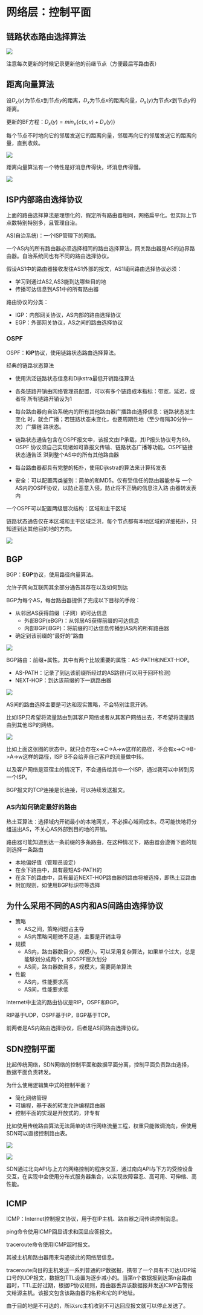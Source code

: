 # 网络层：控制平面

## 链路状态路由选择算法

![](img/2024-12-27-02-32-04.png)

注意每次更新的时候记录更新他的前继节点（方便最后写路由表）

## 距离向量算法

设$D_x(y)$为节点$x$到节点$y$的距离，$D_x$为节点$x$的距离向量，$D_x(y)$为节点$x$到节点$y$的距离。

更新的BF方程：$D_x(y) = min_v\{c(x, v) + D_v(y)\}$

每个节点不时地向它的邻居发送它的距离向量，邻居再向它的邻居发送它的距离向量，直到收敛。

![](img/2024-12-27-03-06-23.png)

距离向量算法有一个特性是好消息传得快，坏消息传得慢。

![](img/2024-12-27-03-08-31.png)

## ISP内部路由选择协议

上面的路由选择算法是理想化的，假定所有路由器相同，网络扁平化。但实际上节点数特别特别多，且管理自治。

AS(自治系统)：一个ISP管理下的网络。

一个AS内的所有路由器必须选择相同的路由选择算法，网关路由器是AS的边界路由器。自治系统间也有不同的路由选择协议。

假设AS1中的路由器接收发往AS1外部的报文，AS1域间路由选择协议必须：

- 学习到通过AS2,AS3能到达哪些目的地
- 传播可达信息到AS1中的所有路由器

路由协议的分类：

- IGP：内部网关协议，AS内部的路由选择协议
- EGP：外部网关协议，AS之间的路由选择协议

### OSPF

OSPF：**IGP**协议，使用链路状态路由选择算法。

经典的链路状态算法

-  使用洪泛链路状态信息和Dijkstra最低开销路径算法

-  各条链路开销由网络管理员配置，可以有多个链路成本指标：带宽，延迟，或者将
所有链路开销设为1

-  每台路由器向自治系统内的所有其他路由器广播路由选择信息：链路状态发生变化
时，就会广播；若链路状态未变化，也要周期性地（至少每隔30分钟一次）广播链
路状态。

-  链路状态通告包含在OSPF报文中，该报文由IP承载，其IP报头协议号为89。 OSPF
协议须自己实现诸如可靠报文传输、链路状态广播等功能。OSPF链接状态通告泛
洪到整个AS中的所有其他路由器

-  每台路由器都具有完整的拓扑，使用Dijkstra的算法来计算转发表

-  安全：可以配置两类鉴别：简单的和MD5。仅有受信任的路由器能参与
一个AS内的OSPF协议，以防止恶意入侵，防止将不正确的信息注入路
由器转发表内

一个OSPF可以配置两级层次结构：区域和主干区域

链路状态通告仅在本区域和主干区域泛洪，每个节点都有本地区域的详细拓扑，只知道到达其他目的地的方向。

![](img/2024-12-27-03-16-31.png)

## BGP

BGP：**EGP**协议，使用路径向量算法。

允许子网向互联网其余部分通告其存在以及如何到达

BGP为每个AS，每台路由器提供了完成以下目标的手段：
- 从邻居AS获得前缀（子网）的可达信息
  - 外部BGP(eBGP)：从邻居AS获得前缀的可达信息
  - 内部BGP(iBGP)：将前缀的可达信息传播到AS内的所有路由器
- 确定到该前缀的“最好的”路由

![](img/2024-12-27-15-24-57.png)

BGP路由：前缀+属性。其中有两个比较重要的属性：AS-PATH和NEXT-HOP。

- AS-PATH：记录了到达该前缀所经过的AS路径(可以用于回环检测)
- NEXT-HOP：到达该前缀的下一跳路由器

![](img/2024-12-27-15-29-28.png)

AS间的路由选择主要是可达和现实策略，不会特别注意开销。

比如ISP只希望将流量路由到其客户网络或者从其客户网络出去，不希望将流量路由到其他ISP的网络。

![](img/2024-12-27-15-31-02.png)

比如上面这张图的状态中，就只会存在x->C->A->w这样的路径，不会有x->C->B->A->w这样的路径，ISP B不会给非自己客户的流量做中转。

以及客户网络是双宿主的情况下，不会通告给其中一个ISP，通过我可以中转到另一个ISP。

BGP报文的TCP连接是长连接，可以持续发送报文。

### AS内如何确定最好的路由

热土豆算法：选择域内开销最小的本地网关，不必担心域间成本。尽可能快地将分组送出AS，不关心AS外部到目的地的开销。

路由器可能知道到达一条前缀的多条路由，在这种情况下，路由器会遵循下面的规则选择一条路由
- 本地偏好值（管理员设定）
- 在余下路由中，具有最短AS-PATH的
- 在余下的路由中，具有最近NEXT-HOP路由器的路由将被选择，即热土豆路由
- 附加规则，如使用BGP标识符等选择

## 为什么采用不同的AS内和AS间路由选择协议

- 策略
  - AS之间，策略问题占主导
  - AS内策略问题微不足道，主要是开销主导
- 规模
  - AS内，路由器数目少，规模小，可以采用复杂算法，如果单个过大，总是能够划分成两个，如OSPF层次划分
  - AS间，路由器数目多，规模大，需要简单算法
- 性能
  - AS内，性能要求高
  - AS间，性能要求低

Internet中主流的路由协议是RIP，OSPF和BGP。

RIP基于UDP，OSPF基于IP，BGP基于TCP。

前两者是AS内路由选择协议，后者是AS间路由选择协议。

## SDN控制平面

比起传统网络，SDN网络的控制平面和数据平面分离，控制平面负责路由选择，数据平面负责转发。

为什么使用逻辑集中式的控制平面？

- 简化网络管理
- 可编程，基于表的转发允许编程路由器
- 控制平面的实现是开放式的，非专有

比如使用传统路由算法无法简单的进行网络流量工程，权重只能微调流向，但使用SDN可以直接控制路由表。

![](img/2024-12-27-16-00-42.png)

![](img/2024-12-27-16-01-25.png)

SDN通过北向API与上方的网络控制的程序交互，通过南向API与下方的受控设备交互，在实现中会使用分布式服务器集合，以实现故障容忍、高可用、可伸缩、高性能。

## ICMP

ICMP：Internet控制报文协议，用于在IP主机、路由器之间传递控制消息。

ping命令使用ICMP回显请求和回显应答报文。

traceroute命令使用ICMP超时报文。

其被主机和路由器用来沟通彼此的网络层信息。

traceroute向目的主机发送一系列普通的IP数据报，携带了一个具有不可达UDP端口号的UDP报文，数据包TTL设置为逐步减小的。当第n个数据报到达第n台路由器时，TTL正好过期，根据IP协议规则，路由器丢弃该数据报并发送ICMP告警报文给源主机。该报文包含该路由器的名称和它的IP地址。

由于目的地是不可达的，所以src主机收到不可达回应报文就可以停止发送了。

